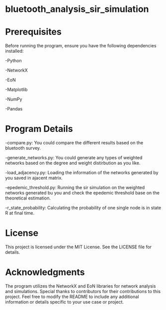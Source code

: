 # bluetooth_analysis_sir_simulation

# Prerequisites
Before running the program, ensure you have the following dependencies installed:

-Python

-NetworkX

-EoN

-Matplotlib

-NumPy

-Pandas

# Program Details
-compare.py: You could compare the different results based on the bluetooth survey.

-generate_networks.py: You could generate any types of weighted networks based on the degree and weight distirbution as you like.

-load_adjacency.py: Loading the information of the networks generated by you saved in ajacent matrix.

-epedemic_threshold.py: Running the sir simulation on the weighted networks generated bu you and check the  epedemic threshold base on the theoretical estimation.

-r_state_probability: Calculating the probability of one single node is in state R at final time.

# License
This project is licensed under the MIT License. See the LICENSE file for details.

# Acknowledgments
The program utilizes the NetworkX and EoN libraries for network analysis and simulations.
Special thanks to contributors for their contributions to this project.
Feel free to modify the README to include any additional information or details specific to your use case or project.
